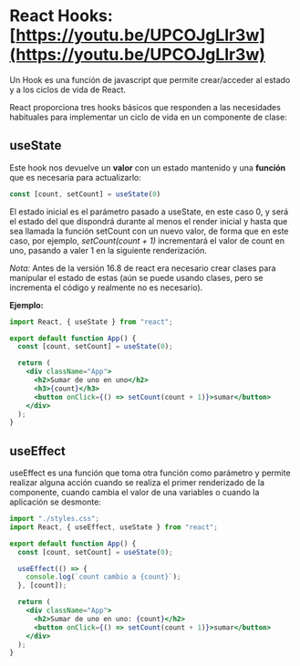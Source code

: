 # React Hooks: [https://youtu.be/UPCOJgLlr3w](https://youtu.be/UPCOJgLlr3w)

Un Hook es una función de javascript que permite crear/acceder al estado y a los ciclos de vida de React.

React proporciona tres hooks básicos que responden a las necesidades habituales para implementar un ciclo de vida en un componente de clase:

## useState
Este hook nos devuelve un **valor** con un estado mantenido y una **función** que es necesaria para actualizarlo:

```jsx
const [count, setCount] = useState(0)
```

El estado inicial es el parámetro pasado a useState, en este caso 0, y será el estado del que dispondrá durante al menos el render inicial y hasta que sea llamada la función setCount con un nuevo valor, de forma que en este caso, por ejemplo, *setCount(count + 1)* incrementará el valor de count en uno, pasando a valer 1 en la siguiente renderización.

*Nota:* Antes de la versión 16.8 de react era necesario crear clases para manipular el estado de estas (aún se puede usando clases, pero se incrementa el código y realmente no es necesario).

**Ejemplo:**

```jsx
import React, { useState } from "react";

export default function App() {
  const [count, setCount] = useState(0);

  return (
    <div className="App">
      <h2>Sumar de uno en uno</h2>
      <h3>{count}</h3>
      <button onClick={() => setCount(count + 1)}>sumar</button>
    </div>
  );
}
```

## useEffect

useEffect es una función que toma otra función como parámetro y permite realizar alguna acción cuando se realiza el primer renderizado de la componente, cuando cambia el valor de una variables o cuando la aplicación se desmonte:

```jsx
import "./styles.css";
import React, { useEffect, useState } from "react";

export default function App() {
  const [count, setCount] = useState(0);

  useEffect(() => {
    console.log(`count cambio a {count}`);
  }, [count]);

  return (
    <div className="App">
      <h2>Sumar de uno en uno: {count}</h2>
      <button onClick={() => setCount(count + 1)}>sumar</button>
    </div>
  );
}

```



